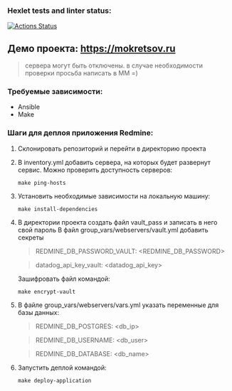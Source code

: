 ### Hexlet tests and linter status:
[![Actions Status](https://github.com/ivMokretsov/devops-for-programmers-project-76/actions/workflows/hexlet-check.yml/badge.svg)](https://github.com/ivMokretsov/devops-for-programmers-project-76/actions)

## Демо проекта: https://mokretsov.ru
> сервера могут быть отключены. в случае необходимости проверки просьба написать в MM =)

### Требуемые зависимости:
- Ansible
- Make


### Шаги для деплоя приложения Redmine:

1) Cклонировать репозиторий и перейти в директорию проекта
2) В inventory.yml добавить сервера, на которых будет развернут сервис. Можно проверить доступность серверов:
    ```
    make ping-hosts
    ```
3) Установить необходимые зависимости на локальную машину:
    ```
    make install-dependencies
    ```
4) В директории проекта создать файл vault_pass и записать в него свой пароль
В файл group_vars/webservers/vault.yml добавить секреты
    >REDMINE_DB_PASSWORD_VAULT: <REDMINE_DB_PASSWORD>

    >datadog_api_key_vault: <datadog_api_key>

    Зашифровать файл командой:
    ```
    make encrypt-vault
    ```
5) В файле group_vars/webservers/vars.yml указать переменные для базы данных:
    >REDMINE_DB_POSTGRES: <db_ip>

    >REDMINE_DB_USERNAME: <db_user>
    
    >REDMINE_DB_DATABASE: <db_name>

6) Запустить деплой командой:
    ```
    make deploy-application 
    ```